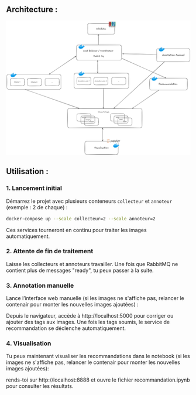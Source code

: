 ## Architecture : 

![Texte alternatif](image.png)

## Utilisation : 
### 1. Lancement initial

Démarrez le projet avec plusieurs conteneurs `collecteur` et `annoteur` (exemple : 2 de chaque) :

```bash
docker-compose up --scale collecteur=2 --scale annoteur=2
```
Ces services tourneront en continu pour traiter les images automatiquement.

### 2. Attente de fin de traitement
Laisse les collecteurs et annoteurs travailler. Une fois que RabbitMQ ne contient plus de messages "ready", tu peux passer à la suite.

### 3. Annotation manuelle
Lance l’interface web manuelle (si les images ne s'affiche pas, relancer le contenair pour monter les nouvelles images ajoutées) :

Depuis le navigateur, accède à http://localhost:5000 pour corriger ou ajouter des tags aux images.
Une fois les tags soumis, le service de recommandation se déclenche automatiquement.

### 4. Visualisation
Tu peux maintenant visualiser les recommandations dans le notebook (si les images ne s'affiche pas, relancer le contenair pour monter les nouvelles images ajoutées):

rends-toi sur http://localhost:8888 et ouvre le fichier recommandation.ipynb pour consulter les résultats.
